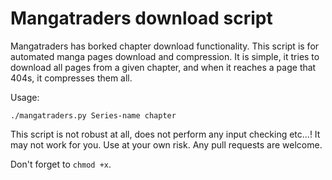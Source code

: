 # Mangatraders download script
Mangatraders has borked chapter download functionality. This script is for automated manga pages download and compression. It is simple, it tries to download all pages from a given chapter, and when it reaches a page that 404s, it compresses them all.

Usage:

    ./mangatraders.py Series-name chapter

This script is not robust at all, does not perform any input checking etc...! It may not work for you. Use at your own risk. Any pull requests are welcome.

Don't forget to `chmod +x`.
